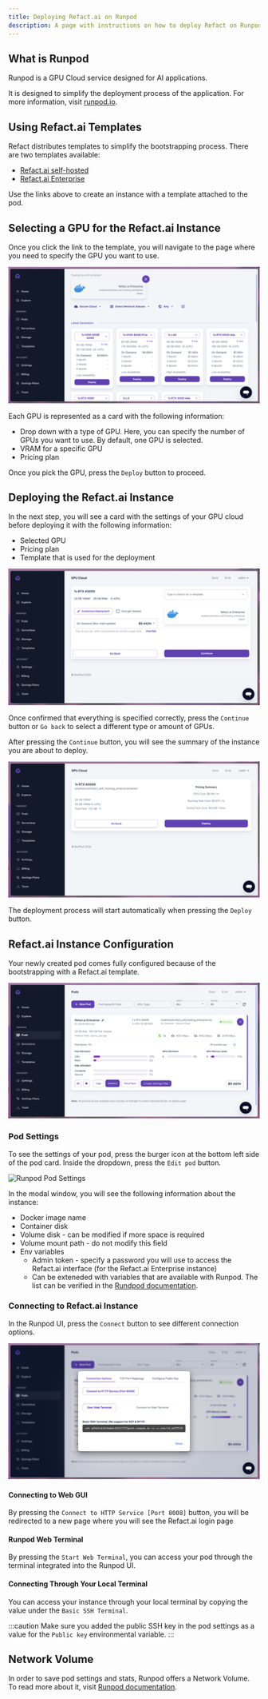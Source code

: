 ```yaml
---
title: Deploying Refact.ai on Runpod
description: A page with instructions on how to deploy Refact on Runpod.
---
```


## What is Runpod
Runpod is a GPU Cloud service designed for AI applications.

It is designed to simplify the deployment process of the application. For more information, visit [runpod.io](https://www.runpod.io/).
## Using Refact.ai Templates
Refact distributes templates to simplify the bootstrapping process. There are two templates available:
- [Refact.ai self-hosted](https://runpod.io/gsc?template=gyscn6cs4i&ref=jlbympsh)
- [Refact.ai Enterprise](https://runpod.io/gsc?template=ki0zwfnj98&ref=jlbympsh)

Use the links above to create an instance with a template attached to the pod.
## Selecting a GPU for the Refact.ai Instance
Once you click the link to the template, you will navigate to the page where you need to specify the GPU you want to use. 

![Runpod Select GPU](../../../../assets/runpod-select-gpu.png)

Each GPU is represented as a card with the following information:
- Drop down with a type of GPU. Here, you can specify the number of GPUs you want to use. By default, one GPU is selected.
- VRAM for a specific GPU
- Pricing plan

Once you pick the GPU, press the `Deploy` button to proceed.
## Deploying the Refact.ai Instance
In the next step, you will see a card with the settings of your GPU cloud before deploying it with the following information:
- Selected GPU
- Pricing plan
- Template that is used for the deployment

![Runpod Deployment Card](../../../../assets/runpod-deployment-first-step.png)

Once confirmed that everything is specified correctly, press the `Continue` button or `Go back` to select a different type or amount of GPUs.

After pressing the `Continue` button, you will see the summary of the instance you are about to deploy. 

![Runpod Deployment Card](../../../../assets/runpod-deployment-second-step.png)

The deployment process will start automatically when pressing the `Deploy` button. 
## Refact.ai Instance Configuration
Your newly created pod comes fully configured because of the bootstrapping with a Refact.ai template.

![Runpod Select GPU](../../../../assets/runpod-pod-card.png)

### Pod Settings
To see the settings of your pod, press the burger icon at the bottom left side of the pod card. Inside the dropdown, press the `Edit pod` button.

![Runpod Pod Settings](../../../../assets/runpod-settings.gif)

In the modal window, you will see the following information about the instance:
- Docker image name
- Container disk
- Volume disk - can be modified if more space is required
- Volume mount path - do not modify this field
- Env variables
	- Admin token - specify a password you will use to access the Refact.ai interface (for the Refact.ai Enterprise instance)
    - Can be exteneded with variables that are available with Runpod. The list can be verified in the [Rundpod documentation](https://docs.runpod.io/docs/pod-env-variables).
### Connecting to Refact.ai Instance
In the Runpod UI, press the `Connect` button to see different connection options.

![Runpod Select GPU](../../../../assets/runpod-connect-card.png)

#### Connecting to Web GUI 
By pressing the `Connect to HTTP Service [Port 8008]` button, you will be redirected to a new page  where you will see the Refact.ai login page
#### Runpod Web Terminal
By pressing the `Start Web Terminal`, you can access your pod through the terminal integrated into the Runpod UI.
#### Connecting Through Your Local Terminal
You can access your instance through your local terminal by copying the value under the `Basic SSH Terminal`.

:::caution 
Make sure you added the public SSH key in the pod settings as a value for the `Public key` environmental variable.
:::

## Network Volume
In order to save pod settings and stats, Runpod offers a Network Volume. To read more about it, visit [Runpod documentation](https://docs.runpod.io/docs/create-a-network-volume).

